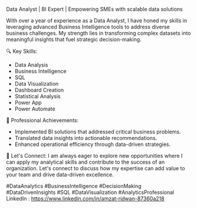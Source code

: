 Data Analyst | BI Expert | Empowering SMEs with scalable data solutions 

With over a year of experience as a Data Analyst, I have honed my skills in leveraging advanced Business Intelligence tools to address diverse business challenges. My strength lies in transforming complex datasets into meaningful insights that fuel strategic decision-making.

🔍 Key Skills:
- Data Analysis
- Business Intelligence
- SQL
- Data Visualization
- Dashboard Creation
- Statistical Analysis
- Power App
- Power Automate

💼 Professional Achievements:
- Implemented BI solutions that addressed critical business problems.
- Translated data insights into actionable recommendations.
- Enhanced operational efficiency through data-driven strategies.

🚀 Let's Connect:
I am always eager to explore new opportunities where I can apply my analytical skills and contribute to the success of an organization. Let's connect to discuss how my expertise can add value to your team and drive data-driven excellence.

#DataAnalytics #BusinessIntelligence #DecisionMaking #DataDrivenInsights #SQL #DataVisualization #AnalyticsProfessional
              LinkedIn : https://www.linkedin.com/in/amzat-ridwan-87360a218
<!---
amzatr886/amzatr886 is a ✨ special ✨ repository because its `README.md` (this file) appears on your GitHub profile.
You can click the Preview link to take a look at your changes.
--->
